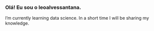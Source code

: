 ### Olá! Eu sou o leoalvessantana.  

I’m currently learning data science. In a short time I will be sharing my knowledge.
